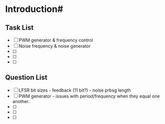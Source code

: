 # Introduction#


## Task List ##

- [ ] PWM generator & frequency control
- [ ] Noise frequency & noise generator
- [ ] 
- [ ] 
- [ ] 




## Question List ##


- [ ] LFSR bit sizes - feedback (11 bit?) - noise prbsg length
- [ ] PWM generator - issues with period/frequency when they equal one another.
- [ ] 
- [ ] 
- [ ] 



